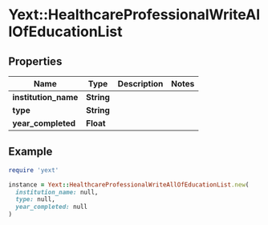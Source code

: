 # Yext::HealthcareProfessionalWriteAllOfEducationList

## Properties

| Name | Type | Description | Notes |
| ---- | ---- | ----------- | ----- |
| **institution_name** | **String** |  |  |
| **type** | **String** |  |  |
| **year_completed** | **Float** |  |  |

## Example

```ruby
require 'yext'

instance = Yext::HealthcareProfessionalWriteAllOfEducationList.new(
  institution_name: null,
  type: null,
  year_completed: null
)
```


